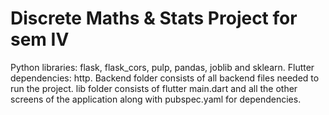 # Discrete Maths & Stats Project for sem IV
Python libraries: flask, flask_cors, pulp, pandas, joblib and sklearn.
Flutter dependencies: http.
Backend folder consists of all backend files needed to run the project.
lib folder consists of flutter main.dart and all the other screens of the application along with pubspec.yaml for dependencies.
